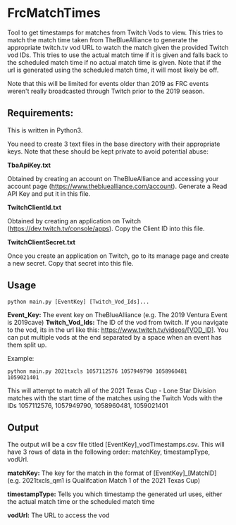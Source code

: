 # FrcMatchTimes

Tool to get timestamps for matches from Twitch Vods to view. This tries to match the match time taken from TheBlueAlliance to generate the appropriate twitch.tv vod URL to watch the match given the provided Twitch vod IDs. This tries to use the actual match time if it is given and falls back to the scheduled match time if no actual match time is given. Note that if the url is generated using the scheduled match time, it will most likely be off. 

Note that this will be limited for events older than 2019 as FRC events weren't really broadcasted through Twitch prior to the 2019 season.


## Requirements:
This is written in Python3.

You need to create 3 text files in the base directory with their appropriate keys. Note that these should be kept private to avoid potential abuse:

**TbaApiKey.txt**

Obtained by creating an account on TheBlueAlliance and accessing your account page (https://www.thebluealliance.com/account). Generate a Read API Key and put it in this file.

**TwitchClientId.txt**

Obtained by creating an application on Twitch (https://dev.twitch.tv/console/apps). Copy the Client ID into this file.

**TwitchClientSecret.txt**

Once you create an application on Twitch, go to its manage page and create a new secret. Copy that secret into this file.


## Usage
<code>python main.py [EventKey] [Twitch_Vod_Ids]...</code>

**Event_Key:** The event key on TheBlueAlliance (e.g. The 2019 Ventura Event is 2019cave)
**Twitch_Vod_Ids:** The ID of the vod from twitch. If you navigate to the vod, its in the url like this: https://www.twitch.tv/videos/[VOD_ID]. You can put multiple vods at the end separated by a space when an event has them split up.

Example:

<code>python main.py 2021txcls 1057112576 1057949790 1058960481 1059021401</code>

This will attempt to match all of the 2021 Texas Cup - Lone Star Division matches with the start time of the matches using the Twitch Vods with the IDs 1057112576, 1057949790, 1058960481, 1059021401


## Output
The output will be a csv file titled [EventKey]\_vodTimestamps.csv. This will have 3 rows of data in the following order: matchKey, timestampType, vodUrl.

**matchKey:** The key for the match in the format of [EventKey]\_[MatchID] (e.g. 2021txcls_qm1 is Qualifcation Match 1 of the 2021 Texas Cup)

**timestampType:** Tells you which timestamp the generated url uses, either the actual match time or the scheduled match time

**vodUrl:** The URL to access the vod
